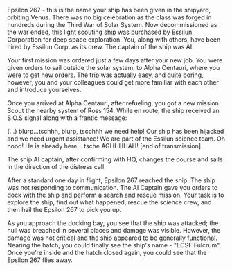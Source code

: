 Epsilon 267 - this is the name your ship has been given in the shipyard, orbiting Venus. There was no big celebration as the class was forged in hundreds during the Third War of Solar System. Now decommissioned as the war ended, this light scouting ship was purchased by Essilun Corporation for deep space exploration. You, along with others, have been hired by Essilun Corp. as its crew. The captain of the ship was AI.

Your first mission was ordered just a few days after your new job. You were given orders to sail outside the solar system, to Alpha Centauri, where you were to get new orders. The trip was actually easy, and quite boring, however, you and your colleagues could get more familiar with each other and introduce yourselves.

Once you arrived at Alpha Centauri, after refueling, you got a new mission. Scout the nearby system of Ross 154. While en route, the ship received an S.O.S signal along with a frantic message:

(...) blurp...tschhh, blurp, tscchhh we need help! Our ship has been hijacked and we need urgent assistance! We are part of the Essilun science team. Oh nooo! He is already here… tsche AGHHHHAH! [end of transmission]

The ship AI captain, after confirming with HQ, changes the course and sails in the direction of the distress call.

After a standard one day in flight, Epsilon 267 reached the ship. The ship was not responding to communication. The AI Captain gave you orders to dock with the ship and perform a search and rescue mission. Your task is to explore the ship, find out what happened, rescue the science crew, and then hail the Epsilon 267 to pick you up.

As you approach the docking bay, you see that the ship was attacked; the hull was breached in several places and damage was visible. However, the damage was not critical and the ship appeared to be generally functional. Nearing the hatch, you could finally see the ship's name - "ECSF Fulcrum". Once you're inside and the hatch closed again, you could see that the Epsilon 267 flies away.